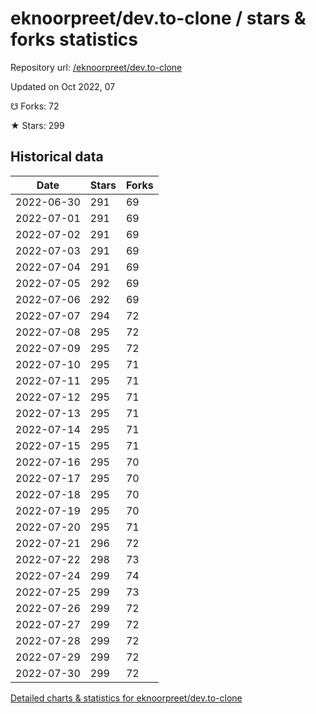 # eknoorpreet/dev.to-clone / stars & forks statistics

Repository url: [/eknoorpreet/dev.to-clone](https://github.com/eknoorpreet/dev.to-clone)

Updated on Oct 2022, 07

☋ Forks: 72

★ Stars: 299

## Historical data
| Date | Stars | Forks |
|------|-------|-------|
| 2022-06-30 | 291 | 69 | 
| 2022-07-01 | 291 | 69 | 
| 2022-07-02 | 291 | 69 | 
| 2022-07-03 | 291 | 69 | 
| 2022-07-04 | 291 | 69 | 
| 2022-07-05 | 292 | 69 | 
| 2022-07-06 | 292 | 69 | 
| 2022-07-07 | 294 | 72 | 
| 2022-07-08 | 295 | 72 | 
| 2022-07-09 | 295 | 72 | 
| 2022-07-10 | 295 | 71 | 
| 2022-07-11 | 295 | 71 | 
| 2022-07-12 | 295 | 71 | 
| 2022-07-13 | 295 | 71 | 
| 2022-07-14 | 295 | 71 | 
| 2022-07-15 | 295 | 71 | 
| 2022-07-16 | 295 | 70 | 
| 2022-07-17 | 295 | 70 | 
| 2022-07-18 | 295 | 70 | 
| 2022-07-19 | 295 | 70 | 
| 2022-07-20 | 295 | 71 | 
| 2022-07-21 | 296 | 72 | 
| 2022-07-22 | 298 | 73 | 
| 2022-07-24 | 299 | 74 | 
| 2022-07-25 | 299 | 73 | 
| 2022-07-26 | 299 | 72 | 
| 2022-07-27 | 299 | 72 | 
| 2022-07-28 | 299 | 72 | 
| 2022-07-29 | 299 | 72 | 
| 2022-07-30 | 299 | 72 | 


[Detailed charts & statistics for eknoorpreet/dev.to-clone](https://reviewgithub.com/rep/eknoorpreet/dev.to-clone)
